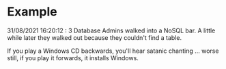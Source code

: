 # Example

<!-- replace-with-date starts -->
31/08/2021 16:20:12 : 3 Database Admins walked into a NoSQL bar. A little while later they walked out because they couldn't find a table.
<!-- replace-with-date ends -->

<!-- replace-with-joke starts -->
If you play a Windows CD backwards, you'll hear satanic chanting ... worse still, if you play it forwards, it installs Windows.
<!-- replace-with-joke ends -->